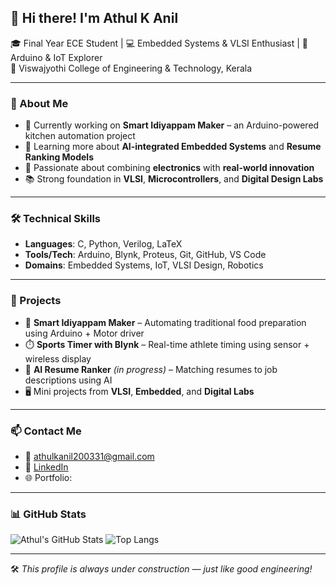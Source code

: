 ## 👋 Hi there! I'm Athul K Anil

🎓 Final Year ECE Student | 💻 Embedded Systems & VLSI Enthusiast | 🤖 Arduino & IoT Explorer  
📍 Viswajyothi College of Engineering & Technology, Kerala

---

### 🚀 About Me
- 🔭 Currently working on **Smart Idiyappam Maker** – an Arduino-powered kitchen automation project
- 🌱 Learning more about **AI-integrated Embedded Systems** and **Resume Ranking Models**
- 🎯 Passionate about combining **electronics** with **real-world innovation**
- 📚 Strong foundation in **VLSI**, **Microcontrollers**, and **Digital Design Labs**

---

### 🛠️ Technical Skills
- **Languages**: C, Python, Verilog, LaTeX
- **Tools/Tech**: Arduino, Blynk, Proteus, Git, GitHub, VS Code
- **Domains**: Embedded Systems, IoT, VLSI Design, Robotics

---

### 💼 Projects
- 🔧 **Smart Idiyappam Maker** – Automating traditional food preparation using Arduino + Motor driver
- ⏱️ **Sports Timer with Blynk** – Real-time athlete timing using sensor + wireless display
- 🧠 **AI Resume Ranker** *(in progress)* – Matching resumes to job descriptions using AI
- 🖥️ Mini projects from **VLSI**, **Embedded**, and **Digital Labs**

---

### 📫 Contact Me
- 📧 [athulkanil200331@gmail.com](mailto:athulkanil200331@gmail.com)
- 🔗 [LinkedIn](https://linkedin.com/in/athul-k-anil)
- 🌐 Portfolio:

---

### 📊 GitHub Stats
![Athul's GitHub Stats](https://github-readme-stats.vercel.app/api?username=athulkanil2003&show_icons=true&theme=radical)
![Top Langs](https://github-readme-stats.vercel.app/api/top-langs/?username=athulkanil2003&layout=compact&theme=radical)

---

🛠️ *This profile is always under construction — just like good engineering!*
